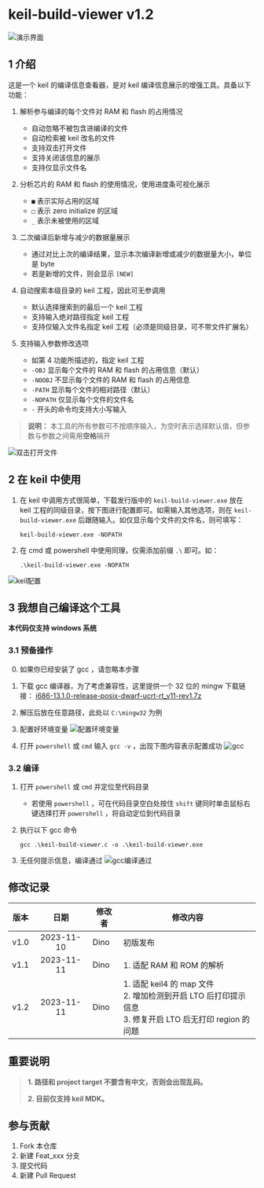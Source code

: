 # keil-build-viewer v1.2

![演示界面](images/main.png)

## 1 介绍
这是一个 keil 的编译信息查看器，是对 keil 编译信息展示的增强工具。具备以下功能：
1.  解析参与编译的每个文件对 RAM 和 flash 的占用情况
    - 自动忽略不被包含进编译的文件
    - 自动检索被 keil 改名的文件
    - 支持双击打开文件
    - 支持关闭该信息的展示
    - 支持仅显示文件名

2.  分析芯片的 RAM 和 flash 的使用情况，使用进度条可视化展示
    - `■` 表示实际占用的区域
    - `□` 表示 zero initialize 的区域
    - `_` 表示未被使用的区域

3.  二次编译后新增与减少的数据量展示
    - 通过对比上次的编译结果，显示本次编译新增或减少的数据量大小，单位是 byte
    - 若是新增的文件，则会显示 `[NEW]`

4.  自动搜索本级目录的 keil 工程，因此可无参调用
    - 默认选择搜索到的最后一个 keil 工程
    - 支持输入绝对路径指定 keil 工程
    - 支持仅输入文件名指定 keil 工程（必须是同级目录，可不带文件扩展名）

5.  支持输入参数修改选项
    - 如第 4 功能所描述的，指定 keil 工程
    - `-OBJ`     显示每个文件的 RAM 和 flash 的占用信息（默认）
    - `-NOOBJ`   不显示每个文件的 RAM 和 flash 的占用信息
    - `-PATH`    显示每个文件的相对路径（默认）
    - `-NOPATH`  仅显示每个文件的文件名
    - `-` 开头的命令均支持大小写输入

> **说明：** 本工具的所有参数可不按顺序输入，为空时表示选择默认值，但参数与参数之间需用**空格**隔开

![双击打开文件](images/open_file.gif)

## 2 在 keil 中使用
1.  在 keil 中调用方式很简单，下载发行版中的 `keil-build-viewer.exe` 放在 keil 工程的同级目录，按下图进行配置即可。如需输入其他选项，则在 `keil-build-viewer.exe` 后跟随输入。如仅显示每个文件的文件名，则可填写：<br>
    ```
    keil-build-viewer.exe -NOPATH
    ```

2.  在 cmd 或 powershell 中使用同理，仅需添加前缀 `.\` 即可。如：<br>
    ```
    .\keil-build-viewer.exe -NOPATH
    ```
![keil配置](images/user_command.png)


## 3 我想自己编译这个工具
**本代码仅支持 windows 系统**
### 3.1 预备操作
0.  如果你已经安装了 gcc ，请忽略本步骤
1.  下载 gcc 编译器，为了考虑兼容性，这里提供一个 32 位的 mingw 下载链接： [i686-13.1.0-release-posix-dwarf-ucrt-rt_v11-rev1.7z](https://github.com/niXman/mingw-builds-binaries/releases/download/13.1.0-rt_v11-rev1/i686-13.1.0-release-posix-dwarf-ucrt-rt_v11-rev1.7z)
2.  解压后放在任意路径，此处以 `C:\mingw32` 为例
3.  配置好环境变量
    ![配置环境变量](images/path_config.png)

4.  打开 `powershell` 或 `cmd` 输入 `gcc -v` ，出现下图内容表示配置成功
    ![gcc](images/gcc.png)

### 3.2 编译
1.  打开 `powershell` 或 `cmd` 并定位至代码目录
    - 若使用 `powershell` ，可在代码目录空白处按住 `shift` 键同时单击鼠标右键选择打开 `powershell` ，将自动定位到代码目录

2.  执行以下 gcc 命令
    ```
    gcc .\keil-build-viewer.c -o .\keil-build-viewer.exe
    ```
3.  无任何提示信息，编译通过
    ![gcc编译通过](images/gcc_compile.png)


## 修改记录
| 版本 |     日期    |修改者        |修改内容                                |
|:----:|:----------:|--------------|---------------------------------------|
| v1.0 | 2023-11-10 | Dino         | 初版发布                               |
| v1.1 | 2023-11-11 | Dino         | 1. 适配 RAM 和 ROM 的解析              |
| v1.2 | 2023-11-11 | Dino         | 1. 适配 keil4 的 map 文件<br>2. 增加检测到开启 LTO 后打印提示信息<br>3. 修复开启 LTO 后无打印 region 的问题  |


## 重要说明
> **1. 路径和 project target 不要含有中文，否则会出现乱码。**
>
> **2. 目前仅支持 keil MDK。**


## 参与贡献

1.  Fork 本仓库
2.  新建 Feat_xxx 分支
3.  提交代码
4.  新建 Pull Request

